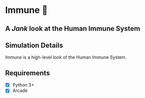 # Immune 🦠

## A *Jank* look at the Human Immune System

## Simulation Details
Immune is a high-level look of the Human Immune System. 

## Requirements
* [x] Python 3+
* [x] Arcade
